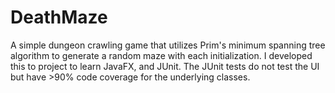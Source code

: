 # DeathMaze

A simple dungeon crawling game that utilizes Prim's minimum spanning tree algorithm to generate a random maze with each initialization. I developed this to project to learn JavaFX, and JUnit. The JUnit tests do not test the UI but have >90% code coverage for the underlying classes.
